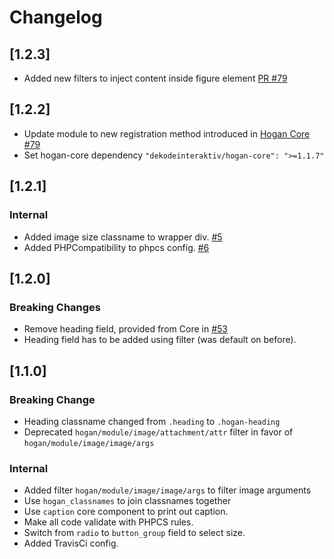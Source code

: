 # Changelog

## [1.2.3]
* Added new filters to inject content inside figure element [PR #79](https://github.com/DekodeInteraktiv/hogan-image/pull/8)

## [1.2.2]
* Update module to new registration method introduced in [Hogan Core #79](https://github.com/DekodeInteraktiv/hogan-core/pull/79)
* Set hogan-core dependency `"dekodeinteraktiv/hogan-core": ">=1.1.7"`

## [1.2.1]
### Internal
* Added image size classname to wrapper div. [#5](https://github.com/DekodeInteraktiv/hogan-image/pull/5)
* Added PHPCompatibility to phpcs config. [#6](https://github.com/DekodeInteraktiv/hogan-image/pull/6)

## [1.2.0]
### Breaking Changes
* Remove heading field, provided from Core in [#53](https://github.com/DekodeInteraktiv/hogan-core/pull/53)
* Heading field has to be added using filter (was default on before).

## [1.1.0]
### Breaking Change
* Heading classname changed from `.heading` to `.hogan-heading`
* Deprecated `hogan/module/image/attachment/attr` filter in favor of `hogan/module/image/image/args`

### Internal
* Added filter `hogan/module/image/image/args` to filter image arguments
* Use `hogan_classnames` to join classnames together
* Use `caption` core component to print out caption.
* Make all code validate with PHPCS rules.
* Switch from `radio` to `button_group` field to select size.
* Added TravisCi config.
